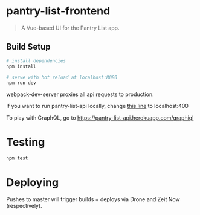 # pantry-list-frontend

> A Vue-based UI for the Pantry List app.

## Build Setup

``` bash
# install dependencies
npm install

# serve with hot reload at localhost:8080
npm run dev
```
webpack-dev-server proxies all api requests to production. 

If you want to run pantry-list-api locally, change [this line](https://github.com/SharpNotions/pantry-list-frontend/blob/f73df02f6f5a8cc4b0752af1f2e71bb597ae986a/webpack.config.js#L90)
 to localhost:400

To play with GraphQL, go to https://pantry-list-api.herokuapp.com/graphiql
# Testing
```bash
npm test
```

# Deploying
Pushes to master will trigger builds + deploys via Drone and Zeit Now (respectively).
